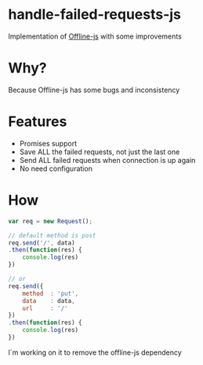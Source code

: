 # handle-failed-requests-js

Implementation of [Offline-js](https://github.com/hubspot/offline) with some improvements

# Why?
Because Offline-js has some bugs and inconsistency

# Features
* Promises support
* Save ALL the failed requests, not just the last one
* Send ALL failed requests when connection is up again
* No need configuration

# How

```javascript
var req = new Request();

// default method is post
req.send('/', data)
.then(function(res) {
    console.log(res)
})

// or
req.send({
    method  : 'put',
    data    : data,
    url     : '/'
})
.then(function(res) {
    console.log(res)
})    
```

I´m working on it to remove the offline-js dependency
